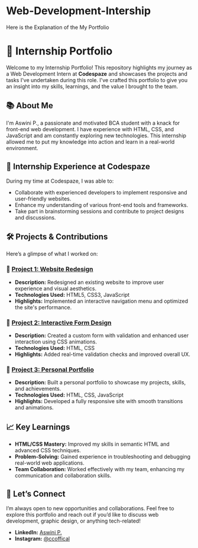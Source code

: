 # Web-Development-Intership
Here is the Explanation of the My Portfolio 

# 🌟 Internship Portfolio

Welcome to my Internship Portfolio! This repository highlights my journey as a Web Development Intern at **Codespaze** and showcases the projects and tasks I've undertaken during this role. I've crafted this portfolio to give you an insight into my skills, learnings, and the value I brought to the team.

## 📚 About Me
I'm Aswini P., a passionate and motivated BCA student with a knack for front-end web development. I have experience with HTML, CSS, and JavaScript and am constantly exploring new technologies. This internship allowed me to put my knowledge into action and learn in a real-world environment.

## 💼 Internship Experience at Codespaze
During my time at Codespaze, I was able to:
- Collaborate with experienced developers to implement responsive and user-friendly websites.
- Enhance my understanding of various front-end tools and frameworks.
- Take part in brainstorming sessions and contribute to project designs and discussions.

## 🛠️ Projects & Contributions
Here’s a glimpse of what I worked on:

### 🔸 [Project 1: Website Redesign](link-to-project)
- **Description:** Redesigned an existing website to improve user experience and visual aesthetics.
- **Technologies Used:** HTML5, CSS3, JavaScript
- **Highlights:** Implemented an interactive navigation menu and optimized the site's performance.

### 🔸 [Project 2: Interactive Form Design](link-to-project)
- **Description:** Created a custom form with validation and enhanced user interaction using CSS animations.
- **Technologies Used:** HTML, CSS
- **Highlights:** Added real-time validation checks and improved overall UX.

### 🔸 [Project 3: Personal Portfolio](link-to-project)
- **Description:** Built a personal portfolio to showcase my projects, skills, and achievements.
- **Technologies Used:** HTML, CSS, JavaScript
- **Highlights:** Developed a fully responsive site with smooth transitions and animations.

## 📈 Key Learnings
- **HTML/CSS Mastery:** Improved my skills in semantic HTML and advanced CSS techniques.
- **Problem-Solving:** Gained experience in troubleshooting and debugging real-world web applications.
- **Team Collaboration:** Worked effectively with my team, enhancing my communication and collaboration skills.

## 🤝 Let’s Connect
I’m always open to new opportunities and collaborations. Feel free to explore this portfolio and reach out if you’d like to discuss web development, graphic design, or anything tech-related!

- **LinkedIn:** [Aswini P.](https://linkedin.com/in/aswini-p)
- **Instagram:** [@ccoffical](https://instagram.com/ccoffical)

